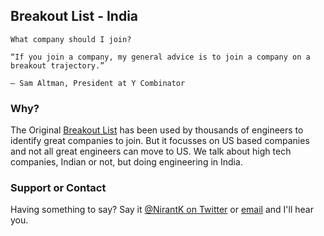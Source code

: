 ## Breakout List - India
```
What company should I join?

“If you join a company, my general advice is to join a company on a breakout trajectory.”

— Sam Altman, President at Y Combinator
```
### Why? 

The Original [Breakout List](https://breakoutlist.com/) has been used by thousands of engineers to identify great companies to join.
But it focusses on US based companies and not all great engineers can move to US. We talk about high tech companies, Indian or not, but doing engineering in India.  

### Support or Contact

Having something to say? Say it [@NirantK on Twitter](https://twitter.com/@nirantk) or [email](nirant.kasliwal+breakout@gmail.com) and I'll hear you. 

